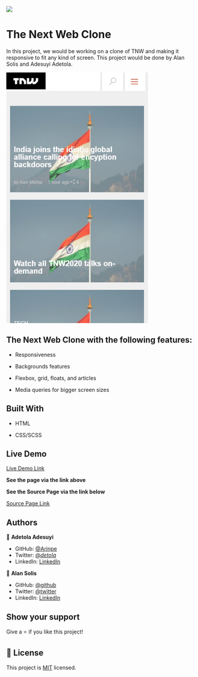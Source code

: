 ![](https://img.shields.io/badge/Microverse-blueviolet)

# The Next Web Clone

In this project, we would be working on a clone of TNW and making it responsive to fit any kind of screen. This project would be done by Alan Solis and Adesuyi Adetola.


![screenshot](assets/img/screenshot.jpg)

## The Next Web Clone with the following features:

- Responsiveness

- Backgrounds features

- Flexbox, grid, floats, and articles

- Media queries for bigger screen sizes


## Built With

- HTML

- CSS/SCSS


## Live Demo

[Live Demo Link](https://rawcdn.githack.com/Arinpe/TNW/dfec150cbde2ebe9a6f44c0d797aac0bb8ee244e/index.html)

**See the page via the link above**

**See the Source Page via the link below**

[Source Page Link](https://thenextweb.com/)

## Authors

👤 **Adetola Adesuyi**

- GitHub: [@Arinpe](https://github.com/Arinpe)
- Twitter: [@_detola_](https://twitter.com/_detola_)
- LinkedIn: [LinkedIn](https://www.linkedin.com/in/adesuyi-adetola-7b4451111/)



👤 **Alan Solis**

- GitHub: [@github](https://github.com/warblo001)
- Twitter: [@twitter](https://twitter.com/Alan55572391)
- LinkedIn: [LinkedIn](https://www.linkedin.com/in/alan-solis-b567b044/)

## Show your support

Give a ⭐️ if you like this project!

## 📝 License

This project is [MIT](LICENSE) licensed.
